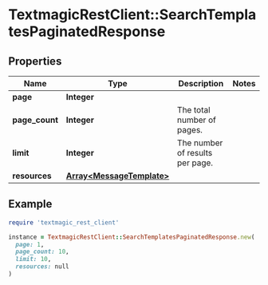 # TextmagicRestClient::SearchTemplatesPaginatedResponse

## Properties

| Name | Type | Description | Notes |
| ---- | ---- | ----------- | ----- |
| **page** | **Integer** |  |  |
| **page_count** | **Integer** | The total number of pages. |  |
| **limit** | **Integer** | The number of results per page. |  |
| **resources** | [**Array&lt;MessageTemplate&gt;**](MessageTemplate.md) |  |  |

## Example

```ruby
require 'textmagic_rest_client'

instance = TextmagicRestClient::SearchTemplatesPaginatedResponse.new(
  page: 1,
  page_count: 10,
  limit: 10,
  resources: null
)
```

